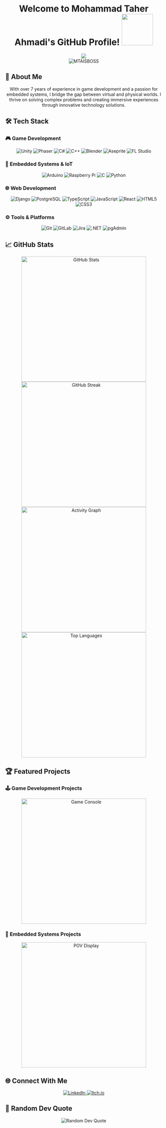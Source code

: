 <!-- Welcome Message -->
<div align="center">
  <h1>
    Welcome to Mohammad Taher Ahmadi's GitHub Profile!
    <img src="https://media2.giphy.com/media/v1.Y2lkPTc5MGI3NjExNnR3MHdqd2xzbzloaXdneTVpaW0wenh3NDRpMXVsc3R3YWxqYzNxaiZlcD12MV9pbnRlcm5hbF9naWZfYnlfaWQmY3Q9cw/Pn11gNLmDBNSEAL0E7/giphy.gif" width="100">
  </h1>
</div>

<!-- Typing Text -->
<div align="center">
  <img src="https://readme-typing-svg.demolab.com?font=Fira+Code&pause=500&size=22&color=7E3ACE&background=1A1A2E00&center=true&vCenter=true&width=650&lines=Professional+Game+Developer+%F0%9F%8E%AE;Embedded+Systems+%26+Robotics+Enthusiast+%F0%9F%A4%96;Full-Stack+Developer+%F0%9F%92%BB;7+Years+of+Technical+Excellence+%E2%9C%8A"/>
</div>

<!-- Profile Views -->
<div align="center">
  <img src="https://komarev.com/ghpvc/?username=MTAISBOSS&label=Profile%20views&color=7E3ACE&style=flat" alt="MTAISBOSS" />
</div>

## 🚀 About Me
<div align="center">
With over 7 years of experience in game development and a passion for embedded systems, I bridge the gap between virtual and physical worlds. I thrive on solving complex problems and creating immersive experiences through innovative technology solutions.
</div>

## 🛠 Tech Stack

### 🎮 Game Development
<div align="center">
  <img src="https://img.shields.io/badge/Unity-100000?logo=unity&logoColor=white&style=for-the-badge" alt="Unity">
  <img src="https://img.shields.io/badge/Phaser-FF0000?logo=phaser&logoColor=white&style=for-the-badge" alt="Phaser">
  <img src="https://img.shields.io/badge/C%23-239120?logo=c-sharp&logoColor=white&style=for-the-badge" alt="C#">
  <img src="https://img.shields.io/badge/C%2B%2B-00599C?logo=c%2B%2B&logoColor=white&style=for-the-badge" alt="C++">
  <img src="https://img.shields.io/badge/Blender-F5792A?logo=blender&logoColor=white&style=for-the-badge" alt="Blender">
  <img src="https://img.shields.io/badge/Aseprite-FFFFFF?logo=Aseprite&logoColor=7D929E&style=for-the-badge" alt="Aseprite">
  <img src="https://img.shields.io/badge/FL%20Studio-000000?logo=fl-studio&logoColor=white&style=for-the-badge" alt="FL Studio">
</div>

### 🔌 Embedded Systems & IoT
<div align="center">
  <img src="https://img.shields.io/badge/Arduino-00979D?logo=Arduino&logoColor=white&style=for-the-badge" alt="Arduino">
  <img src="https://img.shields.io/badge/Raspberry%20Pi-C51A4A?logo=Raspberry-Pi&logoColor=white&style=for-the-badge" alt="Raspberry Pi">
  <img src="https://img.shields.io/badge/C-A8B9CC?logo=c&logoColor=white&style=for-the-badge" alt="C">
  <img src="https://img.shields.io/badge/Python-3776AB?logo=python&logoColor=white&style=for-the-badge" alt="Python">
</div>

### 🌐 Web Development
<div align="center">
  <img src="https://img.shields.io/badge/Django-092E20?logo=django&logoColor=white&style=for-the-badge" alt="Django">
  <img src="https://img.shields.io/badge/PostgreSQL-4169E1?logo=postgresql&logoColor=white&style=for-the-badge" alt="PostgreSQL">
  <img src="https://img.shields.io/badge/TypeScript-3178C6?logo=typescript&logoColor=white&style=for-the-badge" alt="TypeScript">
  <img src="https://img.shields.io/badge/JavaScript-F7DF1E?logo=javascript&logoColor=black&style=for-the-badge" alt="JavaScript">
  <img src="https://img.shields.io/badge/React-61DAFB?logo=react&logoColor=black&style=for-the-badge" alt="React">
  <img src="https://img.shields.io/badge/HTML5-E34F26?logo=html5&logoColor=white&style=for-the-badge" alt="HTML5">
  <img src="https://img.shields.io/badge/CSS3-1572B6?logo=css3&logoColor=white&style=for-the-badge" alt="CSS3">
</div>

### ⚙️ Tools & Platforms
<div align="center">
  <img src="https://img.shields.io/badge/Git-F05032?logo=git&logoColor=white&style=for-the-badge" alt="Git">
  <img src="https://img.shields.io/badge/GitLab-330F63?logo=gitlab&logoColor=white&style=for-the-badge" alt="GitLab">
  <img src="https://img.shields.io/badge/Jira-0052CC?logo=Jira&logoColor=white&style=for-the-badge" alt="Jira">
  <img src="https://img.shields.io/badge/.NET-512BD4?logo=.net&logoColor=white&style=for-the-badge" alt=".NET">
  <img src="https://img.shields.io/badge/pgAdmin-336791?logo=postgresql&logoColor=white&style=for-the-badge" alt="pgAdmin">
</div>

## 📈 GitHub Stats
<div align="center">
  <img width="400" src="https://github-readme-stats.vercel.app/api?username=MTAISBOSS&show_icons=true&theme=midnight-purple&hide_border=true&bg_color=1A1A2E&title_color=7E3ACE&icon_color=9370DB" alt="GitHub Stats">
  <img width="400" src="https://github-readme-streak-stats.herokuapp.com/?user=MTAISBOSS&theme=midnight-purple&hide_border=true&background=1A1A2E&ring=7E3ACE&fire=9370DB" alt="GitHub Streak">
</div>

<div align="center">
  <img width="400" src="https://github-readme-activity-graph.vercel.app/graph?username=MTAISBOSS&theme=midnight-purple&bg_color=1A1A2E&color=9370DB&line=7E3ACE&point=FDFDFD&hide_border=true" alt="Activity Graph">
  <img width="400" src="https://github-readme-stats.vercel.app/api/top-langs/?username=MTAISBOSS&layout=compact&theme=midnight-purple&hide_border=true&bg_color=1A1A2E&title_color=7E3ACE" alt="Top Languages">
</div>

## 🏆 Featured Projects

### 🕹 Game Development Projects
<div align="center">
  <a href="https://github.com/MTAISBOSS/Game-Console">
    <img width="400" src="https://github-readme-stats.vercel.app/api/pin/?username=MTAISBOSS&repo=Game-Console&theme=midnight-purple&hide_border=true&bg_color=1A1A2E&title_color=7E3ACE" alt="Game Console">
  </a>
</div>

### 🤖 Embedded Systems Projects
<div align="center">
  <a href="https://github.com/MTAISBOSS/POV_Display">
    <img width="400" src="https://github-readme-stats.vercel.app/api/pin/?username=MTAISBOSS&repo=POV_Display&theme=midnight-purple&hide_border=true&bg_color=1A1A2E&title_color=7E3ACE" alt="POV Display">
  </a>
</div>

## 🌐 Connect With Me
<div align="center">
  <a href="https://www.linkedin.com/in/mohammad-taher-ahmadi-36a504208/" target="_blank">
    <img src="https://img.shields.io/badge/LinkedIn-0077B5?style=for-the-badge&logo=linkedin&logoColor=white" alt="LinkedIn">
  </a>
  <a href="https://itch.io" target="_blank">
    <img src="https://img.shields.io/badge/Itch.io-FA5C5C?style=for-the-badge&logo=itch.io&logoColor=white" alt="Itch.io">
  </a>
</div>

## 💬 Random Dev Quote
<div align="center">
  <img src="https://quotes-github-readme.vercel.app/api?type=horizontal&theme=dark" alt="Random Dev Quote">
</div>
